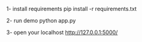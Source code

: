 1- install requirements
pip install -r requirements.txt

2- run demo
python app.py

3- open your localhost 
http://127.0.0.1:5000/
